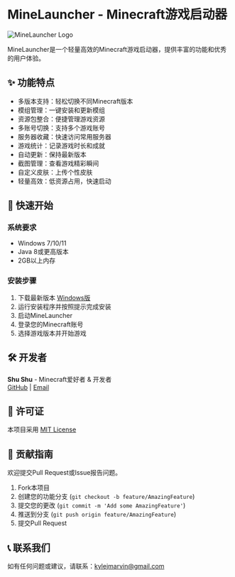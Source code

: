 # MineLauncher - Minecraft游戏启动器

![MineLauncher Logo](https://via.placeholder.com/150x150.png?text=MineLauncher)

MineLauncher是一个轻量高效的Minecraft游戏启动器，提供丰富的功能和优秀的用户体验。

## ✨ 功能特点

- 多版本支持：轻松切换不同Minecraft版本
- 模组管理：一键安装和更新模组
- 资源包整合：便捷管理游戏资源
- 多账号切换：支持多个游戏账号
- 服务器收藏：快速访问常用服务器
- 游戏统计：记录游戏时长和成就
- 自动更新：保持最新版本
- 截图管理：查看游戏精彩瞬间
- 自定义皮肤：上传个性皮肤
- 轻量高效：低资源占用，快速启动

## 🚀 快速开始

### 系统要求
- Windows 7/10/11
- Java 8或更高版本
- 2GB以上内存

### 安装步骤
1. 下载最新版本 [Windows版](https://github.com/shu-shu-1/MineLauncher)
2. 运行安装程序并按照提示完成安装
3. 启动MineLauncher
4. 登录您的Minecraft账号
5. 选择游戏版本并开始游戏

## 🛠️ 开发者

**Shu Shu** - Minecraft爱好者 & 开发者  
[GitHub](https://github.com/shu-shu-1) | [Email](mailto:contact@minelauncher.example)

## 📜 许可证

本项目采用 [MIT License](LICENSE)

## 🤝 贡献指南

欢迎提交Pull Request或Issue报告问题。

1. Fork本项目
2. 创建您的功能分支 (`git checkout -b feature/AmazingFeature`)
3. 提交您的更改 (`git commit -m 'Add some AmazingFeature'`)
4. 推送到分支 (`git push origin feature/AmazingFeature`)
5. 提交Pull Request

## 📞 联系我们

如有任何问题或建议，请联系：kylejmarvin@gmail.com
